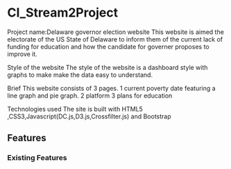 # CI_Stream2Project

Project name:Delaware governor election website
This website is aimed the electorate of the US State of Delaware to inform them of the current lack of funding for education and how the candidate for governer proposes to improve it.

Style of the website
The style of the website is a dashboard style with graphs to make make the data easy to understand.
  
Brief
This website consists of 3 pages.
1 current poverty date featuring a line graph and pie graph.
2 platform
3 plans for education

Technologies used
The site is built with HTML5 ,CSS3,Javascript(DC.js,D3.js,Crossfilter.js) and Bootstrap 

## Features
### Existing Features
